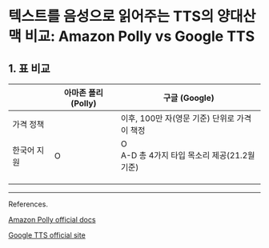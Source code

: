 # 텍스트를 음성으로 읽어주는 TTS의 양대산맥 비교: Amazon Polly vs Google TTS

## 1. 표 비교

|             | 아마존 폴리(Polly) | 구글 (Google)                                      |
| ----------- | ------------------ | -------------------------------------------------- |
| 가격 정책   |                    | 이후, 100만 자(영문 기준) 단위로 가격이 책정       |
| 한국어 지원 | O                  | O <br />A-D 총 4가지 타입 목소리 제공(21.2월 기준) |
|             |                    |                                                    |
|             |                    |                                                    |
|             |                    |                                                    |



---

References.

[Amazon Polly official docs](https://docs.aws.amazon.com/polly/latest/dg/NTTS-main.html)

[Google TTS official site](https://cloud.google.com/text-to-speech)